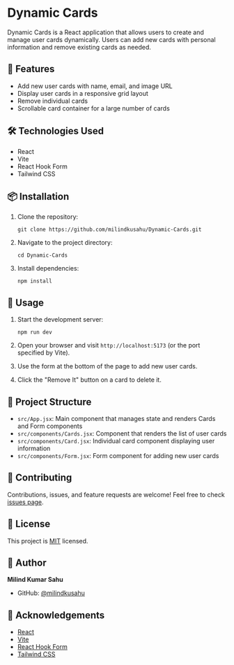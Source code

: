 # Dynamic Cards

Dynamic Cards is a React application that allows users to create and manage user cards dynamically. Users can add new cards with personal information and remove existing cards as needed.

## 🚀 Features

- Add new user cards with name, email, and image URL
- Display user cards in a responsive grid layout
- Remove individual cards
- Scrollable card container for a large number of cards

## 🛠️ Technologies Used

- React
- Vite
- React Hook Form
- Tailwind CSS

## 📦 Installation

1. Clone the repository:

   ```
   git clone https://github.com/milindkusahu/Dynamic-Cards.git
   ```
2. Navigate to the project directory:

   ```
   cd Dynamic-Cards
   ```
3. Install dependencies:

   ```
   npm install
   ```

## 🚀 Usage

1. Start the development server:

   ```
   npm run dev
   ```
2. Open your browser and visit `http://localhost:5173` (or the port specified by Vite).
3. Use the form at the bottom of the page to add new user cards.
4. Click the "Remove It" button on a card to delete it.

## 🧱 Project Structure

- `src/App.jsx`: Main component that manages state and renders Cards and Form components
- `src/components/Cards.jsx`: Component that renders the list of user cards
- `src/components/Card.jsx`: Individual card component displaying user information
- `src/components/Form.jsx`: Form component for adding new user cards

## 🤝 Contributing

Contributions, issues, and feature requests are welcome! Feel free to check [issues page](https://github.com/milindkusahu/Dynamic-Cards/issues).

## 📝 License

This project is [MIT](https://opensource.org/licenses/MIT) licensed.

## 👤 Author

**Milind Kumar Sahu**

- GitHub: [@milindkusahu](https://github.com/milindkusahu)

## 🙏 Acknowledgements

- [React](https://reactjs.org/)
- [Vite](https://vitejs.dev/)
- [React Hook Form](https://react-hook-form.com/)
- [Tailwind CSS](https://tailwindcss.com/)
